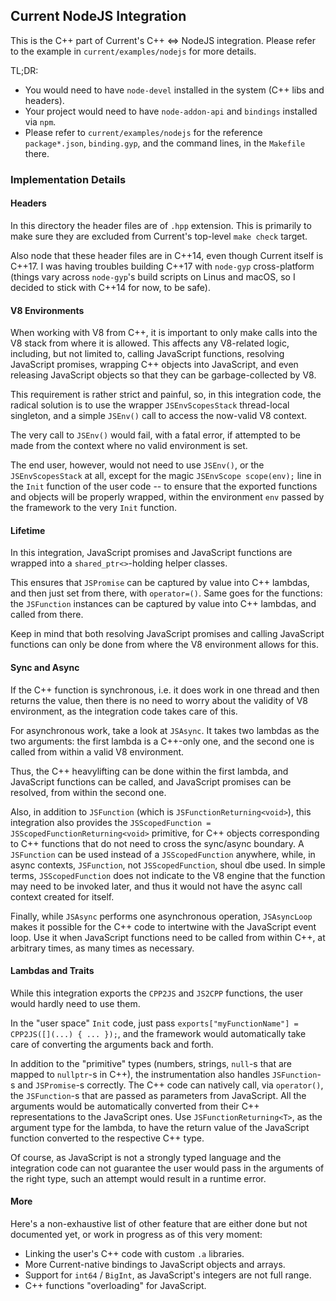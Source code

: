 ## Current NodeJS Integration

This is the C++ part of Current's C++ <=> NodeJS integration. Please refer to the example in `current/examples/nodejs` for more details.

TL;DR:
* You would need to have `node-devel` installed in the system (C++ libs and headers).
* Your project would need to have `node-addon-api` and `bindings` installed via `npm`.
* Please refer to `current/examples/nodejs` for the reference `package*.json`, `binding.gyp`, and the command lines, in the `Makefile` there.

### Implementation Details

#### Headers

In this directory the header files are of `.hpp` extension. This is primarily to make sure they are excluded from Current's top-level `make check` target.

Also node that these header files are in C++14, even though Current itself is C++17. I was having troubles building C++17 with `node-gyp` cross-platform (things vary across `node-gyp`'s build scripts on Linus and macOS, so I decided to stick with C++14 for now, to be safe).

#### V8 Environments

When working with V8 from C++, it is important to only make calls into the V8 stack from where it is allowed. This affects any V8-related logic, including, but not limited to, calling JavaScript functions, resolving JavaScript promises, wrapping C++ objects into JavaScript, and even releasing JavaScript objects so that they can be garbage-collected by V8.

This requirement is rather strict and painful, so, in this integration code, the radical solution is to use the wrapper `JSEnvScopesStack` thread-local singleton, and a simple `JSEnv()` call to access the now-valid V8 context.

The very call to `JSEnv()` would fail, with a fatal error, if attempted to be made from the context where no valid environment is set.

The end user, however, would not need to use `JSEnv()`, or the `JSEnvScopesStack` at all, except for the magic `JSEnvScope scope(env);` line in the `Init` function of the user code -- to ensure that the exported functions and objects will be properly wrapped, within the environment `env` passed by the framework to the very `Init` function.

#### Lifetime

In this integration, JavaScript promises and JavaScript functions are wrapped into a `shared_ptr<>`-holding helper classes.

This ensures that `JSPromise` can be captured by value into C++ lambdas, and then just set from there, with `operator=()`. Same goes for the functions: the `JSFunction` instances can be captured by value into C++ lambdas, and called from there.

Keep in mind that both resolving JavaScript promises and calling JavaScript functions can only be done from where the V8 environment allows for this.

#### Sync and Async

If the C++ function is synchronous, i.e. it does work in one thread and then returns the value, then there is no need to worry about the validity of V8 environment, as the integration code takes care of this.

For asynchronous work, take a look at `JSAsync`. It takes two lambdas as the two arguments: the first lambda is a C++-only one, and the second one is called from within a valid V8 environment.

Thus, the C++ heavylifting can be done within the first lambda, and JavaScript functions can be called, and JavaScript promises can be resolved, from within the second one.

Also, in addition to `JSFunction` (which is `JSFunctionReturning<void>`), this integration also provides the `JSScopedFunction = JSScopedFunctionReturning<void>` primitive, for C++ objects corresponding to C++ functions that do not need to cross the sync/async boundary. A `JSFunction` can be used instead of a `JSScopedFunction` anywhere, while, in async contexts, `JSFunction`, not `JSScopedFunction`, shoul dbe used. In simple terms, `JSScopedFunction` does not indicate to the V8 engine that the function may need to be invoked later, and thus it would not have the async call context created for itself.

Finally, while `JSAsync` performs one asynchronous operation, `JSAsyncLoop` makes it possible for the C++ code to intertwine with the JavaScript event loop. Use it when JavaScript functions need to be called from within C++, at arbitrary times, as many times as necessary.

#### Lambdas and Traits

While this integration exports the `CPP2JS` and `JS2CPP` functions, the user would hardly need to use them.

In the "user space" `Init` code, just pass `exports["myFunctionName"] = CPP2JS([](...) { ... });`, and the framework would automatically take care of converting the arguments back and forth.

In addition to the "primitive" types (numbers, strings, `null`-s that are mapped to `nullptr`-s in C++), the instrumentation also handles `JSFunction`-s and `JSPromise`-s correctly. The C++ code can natively call, via `operator()`, the `JSFunction`-s that are passed as parameters from JavaScript. All the arguments would be automatically converted from their C++ representations to the JavaScript ones. Use `JSFunctionReturning<T>`, as the argument type for the lambda, to have the return value of the JavaScript function converted to the respective C++ type.

Of course, as JavaScript is not a strongly typed language and the integration code can not guarantee the user would pass in the arguments of the right type, such an attempt would result in a runtime error.

#### More

Here's a non-exhaustive list of other feature that are either done but not documented yet, or work in progress as of this very moment:

* Linking the user's C++ code with custom `.a` libraries.
* More Current-native bindings to JavaScript objects and arrays.
* Support for `int64` / `BigInt`, as JavaScript's integers are not full range.
* C++ functions "overloading" for JavaScript.
